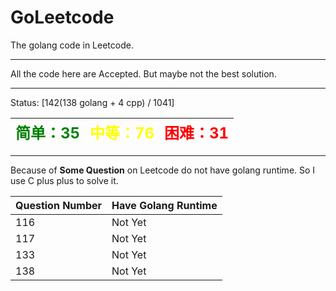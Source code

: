 # GoLeetcode
The golang code in Leetcode.

-----

All the code here are Accepted. But maybe not the best solution.

-----
Status: [142(138 golang + 4 cpp) / 1041]

| <font color=green size=5>简单：35</font> | <font color=yellow size=5>中等：76</font> | <font color=red size=5>困难：31</font> |
| ----------------------------------------|------------------------------------------|---------------------------------------|

-----

Because of **Some Question** on Leetcode do not have golang runtime. So I use C plus plus to solve it.

| Question Number | Have Golang Runtime |
| --------------- | ------------------- |
| 116 | Not Yet |
| 117 | Not Yet |
| 133 | Not Yet |
| 138 | Not Yet |
